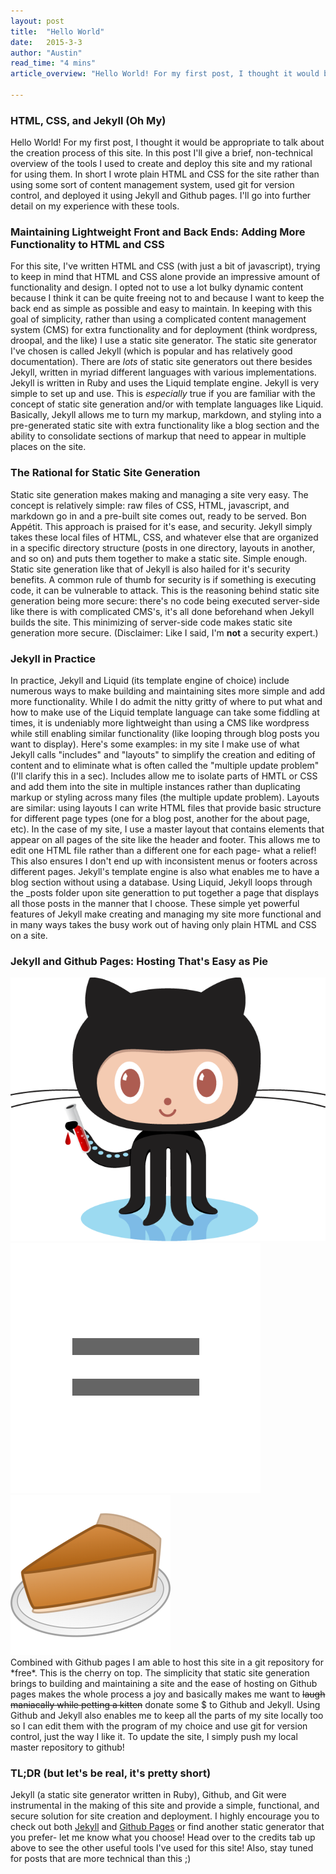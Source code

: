 ```yaml
---
layout: post
title:  "Hello World"
date:   2015-3-3
author: "Austin"
read_time: "4 mins"
article_overview: "Hello World! For my first post, I thought it would be appropriate to talk about the creation process of this site. In this post I'll give a brief, non-technical overview of the tools I used to create and deploy this site and my rational for using them."

---
```


### HTML, CSS, and Jekyll (Oh My)
Hello World! For my first post, I thought it would be appropriate to talk about the creation process of this site. In this post I'll give a brief, non-technical overview of the tools I used to create and deploy this site and my rational for using them. In short I wrote plain HTML and CSS for the site rather than using some sort of content management system, used git for version control, and deployed it using Jekyll and Github pages. I'll go into further detail on my experience with these tools.

### Maintaining Lightweight Front and Back Ends: Adding More Functionality to HTML and CSS
For this site, I've written HTML and CSS (with just a bit of javascript), trying to keep in mind that HTML and CSS alone provide an impressive amount of functionality and design. I opted not to use a lot bulky dynamic content because I think it can be quite freeing not to and because I want to keep the back end as simple as possible and easy to maintain.
In keeping with this goal of simplicity, rather than using a complicated content management system (CMS) for extra functionality and for deployment (think wordpress, droopal, and the like) I use a static site generator. The static site generator I've chosen is called Jekyll (which is popular and has relatively good documentation). There are *lots* of static site generators out there besides Jekyll, written in myriad different languages with various implementations. Jekyll is written in Ruby and uses the Liquid template engine. Jekyll is very simple to set up and use. This is *especially* true if you are familiar with the concept of static site generation and/or with template languages like Liquid. Basically, Jekyll allows me to turn my markup, markdown, and styling into a pre-generated static site with extra functionality like a blog section and the ability to consolidate sections of markup that need to appear in multiple places on the site.

### The Rational for Static Site Generation
Static site generation makes making and managing a site very easy. The concept is relatively simple: raw files of CSS, HTML, javascript, and markdown go in and a pre-built site comes out, ready to be served. Bon App&eacute;tit. This approach is praised for it's ease, and security.
Jekyll simply takes these local files of  HTML, CSS, and whatever else that are organized in a specific directory structure (posts in one directory, layouts in another, and so on) and puts them together to make a static site. Simple enough.
Static site generation like that of Jekyll is also hailed for it's security benefits. A common rule of thumb for security is if something is executing code, it can be vulnerable to attack. This is the reasoning behind static site generation being more secure: there's no code being executed server-side like there is with complicated CMS's, it's all done beforehand when Jekyll builds the site. This minimizing of server-side code makes static site generation more secure. (Disclaimer: Like I said, I'm **not** a security expert.)

### Jekyll in Practice
In practice, Jekyll and Liquid (its template engine of choice) include numerous ways to make building and maintaining sites more simple and add more functionality. While I do admit the nitty gritty of where to put what and how to make use of the Liquid template language can take some fiddling at times, it is undeniably more lightweight than using a CMS like wordpress while still enabling similar functionality (like looping through blog posts you want to display). Here's some examples: in my site I make use of what Jekyll calls "includes" and "layouts" to simplify the creation and editing of content and to eliminate what is often called the "multiple update problem" (I'll clarify this in a sec). Includes allow me to isolate parts of HMTL or CSS and add them into the site in multiple instances rather than duplicating markup or styling across many files (the multiple update problem). Layouts are similar: using layouts I can write HTML files that provide basic structure for different page types (one for a blog post, another for the about page, etc). In the case of my site, I use a master layout that contains elements that appear on all pages of the site like the header and footer. This allows me to edit one HTML file rather than a different one for each page- what a relief! This also ensures I don't end up with inconsistent menus or footers across different pages. Jekyll's template engine is also what enables me to have a blog section without using a database. Using Liquid, Jekyll loops through the _posts folder upon site generattion to put together a page that displays all those posts in the manner that I choose. These simple yet powerful features of Jekyll make creating and managing my site more functional and in many ways takes the busy work out of having only plain HTML and CSS on a site.

### Jekyll and Github Pages: Hosting That's Easy as Pie
<div class="center_imgs">
<img class="post_img" src="/img/octojekyll.png" alt="Jekyll and Github">
<img class="post_img" src="/img/post0/equals.png" alt="equals">
<img class="post_img" src="/img/post0/pie.png" alt="pie">
</div>
Combined with Github pages I am able to host this site in a git repository for *free*. This is the cherry on top. The simplicity that static site generation brings to building and maintaining a site and the ease of hosting on Github pages makes the whole process a joy and basically makes me want to <s>laugh maniacally while petting a kitten</s> donate some $ to Github and Jekyll.
Using Github and Jekyll also enables me to keep all the parts of my site locally too so I can edit them with the program of my choice and use git for version control, just the way I like it. To update the site, I simply push my local master repository to github!

### TL;DR (but let's be real, it's pretty short)
Jekyll (a static site generator written in Ruby), Github, and Git were instrumental in the making of this site and provide a simple, functional, and secure solution for site creation and deployment. I highly encourage you to check out both [Jekyll](http://www.jekyllrb.com) and [Github Pages](http://www.pages.github.com) or find another static generator that you prefer- let me know what you choose! Head over to the credits tab up above to see the other useful tools I've used for this site! Also, stay tuned for posts that are more technical than this ;)
